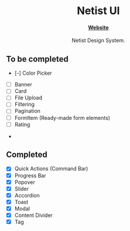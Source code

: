 <h1 align="center">
  Netist UI
</h1>

<h4 align="center">
 <a href="https://netist.net">Website</a>
</h4>

<p align="center">
  Netist Design System.
</p>


## To be completed
- [-] Color Picker
- [ ] Banner
- [ ] Card
- [ ] File Upload
- [ ] Filtering
- [ ] Pagination
- [ ] FormItem (Ready-made form elements)
- [ ] Rating
-
## Completed
- [x] Quick Actions (Command Bar)
- [x] Progress Bar
- [x] Popover
- [x] Slider
- [x] Accordion
- [x] Toast
- [x] Modal
- [x] Content Divider
- [x] Tag
